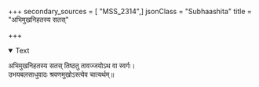 +++
secondary_sources = [ "MSS_2314",]
jsonClass = "Subhaashita"
title = "अभिमुखनिहतस्य सतस्"

+++

<details open><summary>Text</summary>

अभिमुखनिहतस्य सतस् तिष्ठतु तावज्जयोऽथ वा स्वर्गः।  
उभयबलसाधुवादः श्रवणमुखोऽस्त्येव चात्यर्थम्॥
</details>
